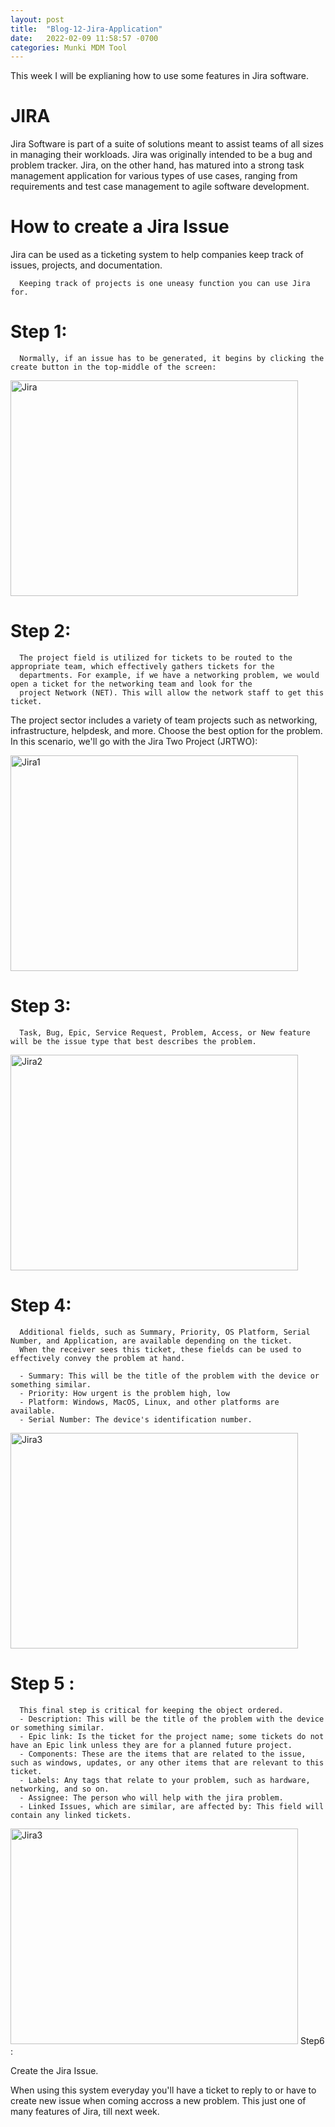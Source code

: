 ```yaml
---
layout: post
title:  "Blog-12-Jira-Application"
date:   2022-02-09 11:58:57 -0700
categories: Munki MDM Tool
---
```


This week I will be explianing how to use some features in Jira software.

<h1>JIRA</h1>
      Jira Software is part of a suite of solutions meant to assist teams of all sizes in managing their workloads. Jira was originally intended to be a bug and problem tracker. Jira, on the other hand, has matured into a strong task management application for various types of use cases, ranging from requirements and test case management to agile software development.

<h1>How to create a Jira Issue</h1>
      Jira can be used as a ticketing system to help companies keep track of issues, projects, and documentation.

      Keeping track of projects is one uneasy function you can use Jira for.
<h1>Step 1:</h1>

      Normally, if an issue has to be generated, it begins by clicking the create button in the top-middle of the screen:


<img src="https://wiki.onosproject.org/download/attachments/1638745/jira-ticket.png?version=1&modificationDate=1416504060019&api=v2" alt="Jira" width="460" height="345">


<h1> Step 2:</h1>

      The project field is utilized for tickets to be routed to the appropriate team, which effectively gathers tickets for the 
      departments. For example, if we have a networking problem, we would open a ticket for the networking team and look for the 
      project Network (NET). This will allow the network staff to get this ticket.


The project sector includes a variety of team projects such as networking, infrastructure, helpdesk, and more. Choose the best option for the problem. In this scenario, we'll go with the Jira Two Project (JRTWO):


<img src="https://scriptrunner.adaptavist.com/4.1.3.14/jira/fragments/image/create-issue-linked.png" alt="Jira1" width="460" height="345">

<h1>Step 3:</h1>

      Task, Bug, Epic, Service Request, Problem, Access, or New feature will be the issue type that best describes the problem.


<img src="https://wiki.onap.org/download/attachments/1015913/JIRA_ONAP_1.jpg?version=1&modificationDate=1495612279000&api=v2" alt="Jira2" width="460" height="345">

<h1>Step 4:</h1>

      Additional fields, such as Summary, Priority, OS Platform, Serial Number, and Application, are available depending on the ticket. 
      When the receiver sees this ticket, these fields can be used to effectively convey the problem at hand.
      
      - Summary: This will be the title of the problem with the device or something similar.
      - Priority: How urgent is the problem high, low
      - Platform: Windows, MacOS, Linux, and other platforms are available.
      - Serial Number: The device's identification number.


<img src="https://s3-eu-central-1.amazonaws.com/euc-cdn.freshdesk.com/data/helpdesk/attachments/production/80036026278/original/lZ_sHtBNqqxpIeIElgnw8R4v7Lx53G_3ew.png?1631195354" alt="Jira3" width="460" height="345">

<h1>Step 5 :</h1>

      This final step is critical for keeping the object ordered.
      - Description: This will be the title of the problem with the device or something similar.
      - Epic link: Is the ticket for the project name; some tickets do not have an Epic link unless they are for a planned future project.
      - Components: These are the items that are related to the issue, such as windows, updates, or any other items that are relevant to this ticket.
      - Labels: Any tags that relate to your problem, such as hardware, networking, and so on.
      - Assignee: The person who will help with the jira problem.
      - Linked Issues, which are similar, are affected by: This field will contain any linked tickets. 

<img src="https://confluence.atlassian.com/jirakb/files/779158632/779158634/2/1444696422718/Screen+Shot+2013-06-11+at+3.21.04+PM.png" alt="Jira3" width="460" height="345">

</h1>Step6 :</h1>

Create the Jira Issue.

When using this system everyday you'll have a ticket to reply to or have to create new issue when coming accross a new problem. This just one of many features of Jira, till next week.